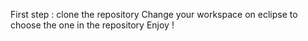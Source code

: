 First step : clone the repository 
Change your workspace on eclipse to choose the one in the repository
Enjoy !
